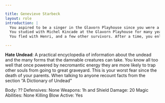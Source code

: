 ```yaml
---

title: Genevieve Starbeck
layout: role
introduction: | 
  You aspired to be a singer in the Glavorn Playhouse since you were a small child. You were fascinated by the stage, and your family were wealthy patrons of the playhouse giving you access to many shows and actors. Your parents had you tutored in the art of singing and dance but acting is where your heart lays. 
  You studied with Michel Kincade at the Glavorn Playhouse for many years, and when asked, you decided to go on a traveling show that was overrun by undead necromancer Odomach one fated evening. (This is detailed in the section titled “The Great Playhouse Massacre”)
  You fled with Henri, and a few other survivors. After a time, you enlisted in the army with your friends, vowing to learn earth magics and destroy as many undead as possible. Your father protested, and has been looking for her ever since, not knowing where she disappeared to so many years ago.

---
```


**Hate Undead**: A practical encyclopedia of information about the undead and the many forms that the damnable creatures can take. You know all too well that once powered by necromantic energy they are more likely to trap other souls from going to great graveyard. This is your worst fear since the death of your parents. When talking to anyone recount facts from the section “A Dictionary of Undead” 

Body: ??
 Defensives: None
 Weapons: 1h and Shield
 Damage: 20 Magic
 Abilities: None
 Killing Blow Active: Yes

